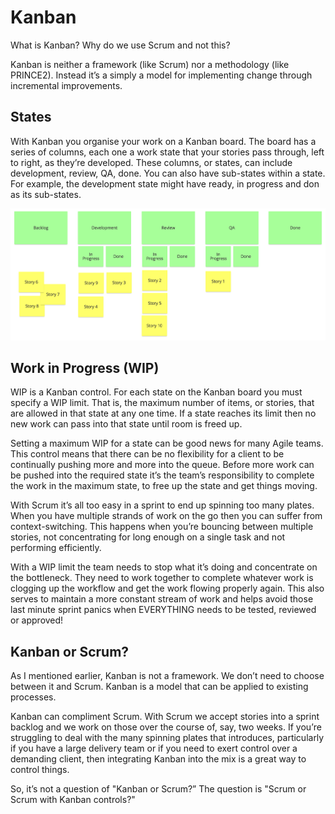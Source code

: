 # Kanban

What is Kanban? Why do we use Scrum and not this?

Kanban is neither a framework (like Scrum) nor a methodology (like PRINCE2). Instead it’s a simply a model for implementing change through incremental improvements.

## States

With Kanban you organise your work on a Kanban board. The board has a series of columns, each one a work state that your stories pass through, left to right, as they’re developed. These columns, or states, can include development, review, QA, done. You can also have sub-states within a state. For example, the development state might have ready, in progress and don as its sub-states.

![Kanban board in action](/images/kanban.png)

## Work in Progress (WIP)

WIP is a Kanban control. For each state on the Kanban board you must specify a WIP limit. That is, the maximum number of items, or stories, that are allowed in that state at any one time. If a state reaches its limit then no new work can pass into that state until room is freed up.

Setting a maximum WIP for a state can be good news for many Agile teams. This control means that there can be no flexibility for a client to be continually pushing more and more into the queue. Before more work can be pushed into the required state it’s the team’s responsibility to complete the work in the maximum state, to free up the state and get things moving.

With Scrum it’s all too easy in a sprint to end up spinning too many plates. When you have multiple strands of work on the go then you can suffer from context-switching. This happens when you’re bouncing between multiple stories, not concentrating for long enough on a single task and not performing efficiently.

With a WIP limit the team needs to stop what it’s doing and concentrate on the bottleneck. They need to work together to complete whatever work is clogging up the workflow and get the work flowing properly again. This also serves to maintain a more constant stream of work and helps avoid those last minute sprint panics when EVERYTHING needs to be tested, reviewed or approved!

## Kanban or Scrum?

As I mentioned earlier, Kanban is not a framework. We don’t need to choose between it and Scrum. Kanban is a model that can be applied to existing processes.

Kanban can compliment Scrum. With Scrum we accept stories into a sprint backlog and we work on those over the course of, say, two weeks. If you’re struggling to deal with the many spinning plates that introduces, particularly if you have a large delivery team or if you need to exert control over a demanding client, then integrating Kanban into the mix is a great way to control things.

So, it’s not a question of "Kanban or Scrum?” The question is "Scrum or Scrum with Kanban controls?"